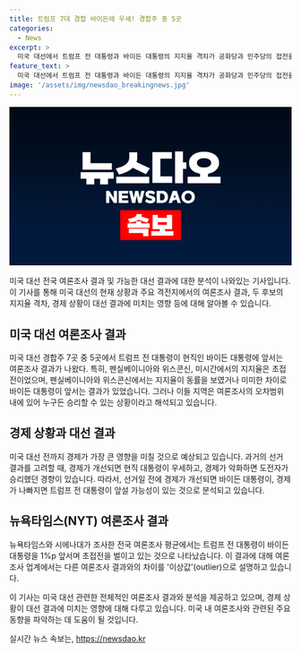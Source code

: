 ```yaml
---
title: 트럼프 7대 경합 바이든에 우세! 경합주 중 5곳
categories:
  - News
excerpt: >
  미국 대선에서 트럼프 전 대통령과 바이든 대통령의 지지율 격차가 공화당과 민주당의 접전을 보여주고 있습니다. 워싱턴포스트 보도에 따르면 5개 격전지에서 트럼프 전 대통령이 우위를 보였고, 특히 경제 상황이 선거 결과에 영향을 줄 것으로 예상됩니다. NYT-시에나대 조사에서는 트럼프 전 대통령이 바이든 대통령을 3%p 앞서고 있지만, 전국 여론조사 평균에서는 1%p로 초접전을 보여주고 있습니다. NYT는 트럼프 전 대통령 지지층의 확대와 관련하여 설명했습니다. 이러한 변화는 다른 여론조사의 결과와는 차이를 보이고 있습니다.
feature_text: >
  미국 대선에서 트럼프 전 대통령과 바이든 대통령의 지지율 격차가 공화당과 민주당의 접전을 보여주고 있습니다. 워싱턴포스트 보도에 따르면 5개 격전지에서 트럼프 전 대통령이 우위를 보였고, 특히 경제 상황이 선거 결과에 영향을 줄 것으로 예상됩니다. NYT-시에나대 조사에서는 트럼프 전 대통령이 바이든 대통령을 3%p 앞서고 있지만, 전국 여론조사 평균에서는 1%p로 초접전을 보여주고 있습니다. NYT는 트럼프 전 대통령 지지층의 확대와 관련하여 설명했습니다. 이러한 변화는 다른 여론조사의 결과와는 차이를 보이고 있습니다.
image: '/assets/img/newsdao_breakingnews.jpg'
---
```


<p><img src="/assets/img/newsdao_breakingnews.jpg" alt="implanttips 속보" /></p>

<p>미국 대선 전국 여론조사 결과 및 가능한 대선 결과에 대한 분석이 나와있는 기사입니다. 이 기사를 통해 미국 대선의 현재 상황과 주요 격전지에서의 여론조사 결과, 두 후보의 지지율 격차, 경제 상황이 대선 결과에 미치는 영향 등에 대해 알아볼 수 있습니다.</p>

<h2 data-ke-size="size26">미국 대선 여론조사 결과</h2>

<p data-ke-size="size16">미국 대선 경합주 7곳 중 5곳에서 트럼프 전 대통령이 현직인 바이든 대통령에 앞서는 여론조사 결과가 나왔다. 특히, 펜실베이니아와 위스콘신, 미시간에서의 지지율은 초접전이었으며, 펜실베이니아와 위스콘신에서는 지지율이 동률을 보였거나 미미한 차이로 바이든 대통령이 앞서는 결과가 있었습니다. 그러나 이들 지역은 여론조사의 오차범위 내에 있어 누구든 승리할 수 있는 상황이라고 해석되고 있습니다.</p>

<h2 data-ke-size="size26">경제 상황과 대선 결과</h2>

<p data-ke-size="size16">미국 대선 전까지 경제가 가장 큰 영향을 미칠 것으로 예상되고 있습니다. 과거의 선거 결과를 고려할 때, 경제가 개선되면 현직 대통령이 우세하고, 경제가 악화하면 도전자가 승리했던 경향이 있습니다. 따라서, 선거일 전에 경제가 개선되면 바이든 대통령이, 경제가 나빠지면 트럼프 전 대통령이 앞설 가능성이 있는 것으로 분석되고 있습니다.</p>

<h2 data-ke-size="size26">뉴욕타임스(NYT) 여론조사 결과</h2>

<p data-ke-size="size16">뉴욕타임스와 시에나대가 조사한 전국 여론조사 평균에서는 트럼프 전 대통령이 바이든 대통령을 1%p 앞서며 초접전을 벌이고 있는 것으로 나타났습니다. 이 결과에 대해 여론조사 업계에서는 다른 여론조사 결과와의 차이를 '이상값'(outlier)으로 설명하고 있습니다.</p>

<p>이 기사는 미국 대선 관련한 전체적인 여론조사 결과와 분석을 제공하고 있으며, 경제 상황이 대선 결과에 미치는 영향에 대해 다루고 있습니다. 미국 내 여론조사와 관련된 주요 동향을 파악하는 데 도움이 될 것입니다.</p>
실시간 뉴스 속보는, <a href="https://newsdao.kr" rel="dofollow">https://newsdao.kr</a>


